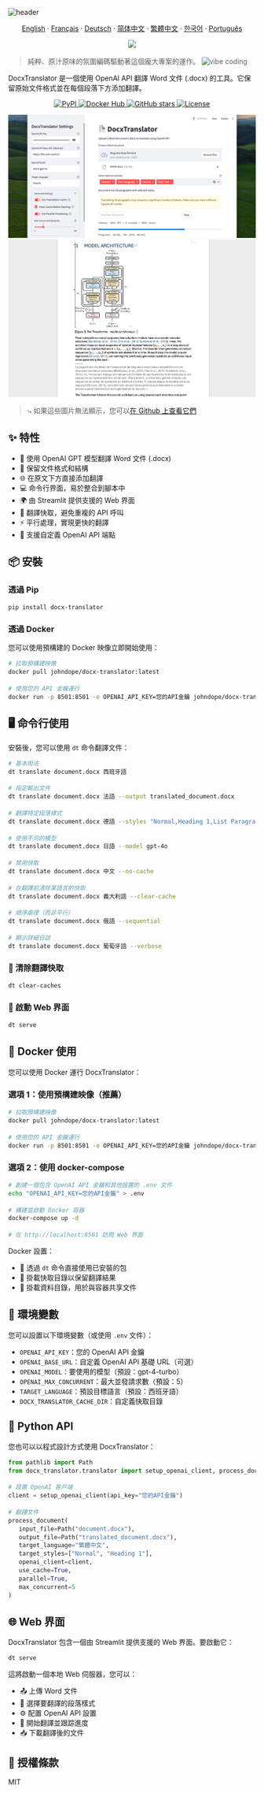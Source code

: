 ![header](https://capsule-render.vercel.app/api?type=waving&color=6eed4c&height=300&section=header&text=Docx%20Translator&fontSize=90&fontAlignY=40&animation=fadeIn&desc=Word%20docx%20檔案的沉浸式翻譯)

<p align="center"> 
  <a href="/README.md">English</a> 
  ·
  <a href="/docs/README_fr.md">Français</a>
  ·
  <a href="/docs/README_de.md">Deutsch</a>
  ·
  <a href="/docs/README_zh-cn.md">简体中文</a>  
  ·
  <a href="/docs/README_zh-tw.md">繁體中文</a>
  ·
  <a href="/docs/README_kr.md">한국어</a> 
  ·
  <a href="/docs/README_pt.md">Português</a>
</p>

<p align="center">
<img src="https://img.shields.io/badge/100%25_vibe_coding-6eed4c?style=for-the-badge">
</p>

> 純粹、原汁原味的氛圍編碼驅動著這個龐大專案的運作。 <img src="https://emojik.vercel.app/s/🤖_😎?size=32" width="16px" alt="vibe coding" />

DocxTranslator 是一個使用 OpenAI API 翻譯 Word 文件 (.docx) 的工具。它保留原始文件格式並在每個段落下方添加翻譯。

<p align="center">
  <a href="https://pypi.org/project/docx-translator/">
    <img src="https://img.shields.io/pypi/v/docx-translator?color=blue&logo=pypi&logoColor=white" alt="PyPI">
  </a>
  <a href="https://hub.docker.com/r/johndope/docx-translator">
    <img src="https://img.shields.io/docker/pulls/johndope/docx-translator?color=blue&logo=docker&logoColor=white" alt="Docker Hub">
  </a>
  <a href="https://github.com/john-theo/docx-translator">
    <img src="https://img.shields.io/github/stars/john-theo/docx-translator" alt="GitHub stars">
  </a>
  <a href="https://github.com/john-theo/docx-translator">
    <img src="https://img.shields.io/github/license/john-theo/docx-translator?color=green" alt="License">
  </a>
</p>

<img src="../static/app.jpg">
<img src="../static/demo.jpg">

> ⤷ 如果這些圖片無法顯示，您可以[在 Github 上查看它們](https://github.com/john-theo/docx-translator)

## ✨ 特性

- 🔄 使用 OpenAI GPT 模型翻譯 Word 文件 (.docx)
- 🎨 保留文件格式和結構
- 🌐 在原文下方直接添加翻譯
- 💻 命令行界面，易於整合到腳本中
- 🌍 由 Streamlit 提供支援的 Web 界面
- 💾 翻譯快取，避免重複的 API 呼叫
- ⚡ 平行處理，實現更快的翻譯
- 🔧 支援自定義 OpenAI API 端點

## 📦 安裝

### 透過 Pip
```bash
pip install docx-translator
```

### 透過 Docker
您可以使用預構建的 Docker 映像立即開始使用：

```bash
# 拉取預構建映像
docker pull johndope/docx-translator:latest

# 使用您的 API 金鑰運行
docker run -p 8501:8501 -e OPENAI_API_KEY=您的API金鑰 johndope/docx-translator
```

## 🖥️ 命令行使用

安裝後，您可以使用 `dt` 命令翻譯文件：

```bash
# 基本用法
dt translate document.docx 西班牙語

# 指定輸出文件
dt translate document.docx 法語 --output translated_document.docx

# 翻譯特定段落樣式
dt translate document.docx 德語 --styles "Normal,Heading 1,List Paragraph"

# 使用不同的模型
dt translate document.docx 日語 --model gpt-4o

# 禁用快取
dt translate document.docx 中文 --no-cache

# 在翻譯前清除某語言的快取
dt translate document.docx 義大利語 --clear-cache

# 順序處理（而非平行）
dt translate document.docx 俄語 --sequential

# 顯示詳細日誌
dt translate document.docx 葡萄牙語 --verbose
```

### 🧹 清除翻譯快取

```bash
dt clear-caches
```

### 🚀 啟動 Web 界面

```bash
dt serve
```

## 🐳 Docker 使用

您可以使用 Docker 運行 DocxTranslator：

### 選項 1：使用預構建映像（推薦）

```bash
# 拉取預構建映像
docker pull johndope/docx-translator:latest

# 使用您的 API 金鑰運行
docker run -p 8501:8501 -e OPENAI_API_KEY=您的API金鑰 johndope/docx-translator
```

### 選項 2：使用 docker-compose

```bash
# 創建一個包含 OpenAI API 金鑰和其他設置的 .env 文件
echo "OPENAI_API_KEY=您的API金鑰" > .env

# 構建並啟動 Docker 容器
docker-compose up -d

# 在 http://localhost:8501 訪問 Web 界面
```

Docker 設置：
- 📂 透過 `dt` 命令直接使用已安裝的包
- 💽 掛載快取目錄以保留翻譯結果
- 📁 掛載資料目錄，用於與容器共享文件

## 🔑 環境變數

您可以設置以下環境變數（或使用 `.env` 文件）：

- `OPENAI_API_KEY`：您的 OpenAI API 金鑰
- `OPENAI_BASE_URL`：自定義 OpenAI API 基礎 URL（可選）
- `OPENAI_MODEL`：要使用的模型（預設：gpt-4-turbo）
- `OPENAI_MAX_CONCURRENT`：最大並發請求數（預設：5）
- `TARGET_LANGUAGE`：預設目標語言（預設：西班牙語）
- `DOCX_TRANSLATOR_CACHE_DIR`：自定義快取目錄

## 🐍 Python API

您也可以以程式設計方式使用 DocxTranslator：

```python
from pathlib import Path
from docx_translator.translator import setup_openai_client, process_document

# 設置 OpenAI 客戶端
client = setup_openai_client(api_key="您的API金鑰")

# 翻譯文件
process_document(
   input_file=Path("document.docx"),
   output_file=Path("translated_document.docx"),
   target_language="繁體中文",
   target_styles=["Normal", "Heading 1"],
   openai_client=client,
   use_cache=True,
   parallel=True,
   max_concurrent=5
)
```

## 🌐 Web 界面

DocxTranslator 包含一個由 Streamlit 提供支援的 Web 界面。要啟動它：

```bash
dt serve
```

這將啟動一個本地 Web 伺服器，您可以：
- 📤 上傳 Word 文件
- 🎯 選擇要翻譯的段落樣式
- ⚙️ 配置 OpenAI API 設置
- 🚀 開始翻譯並跟踪進度
- 📥 下載翻譯後的文件

## 📜 授權條款

MIT 
